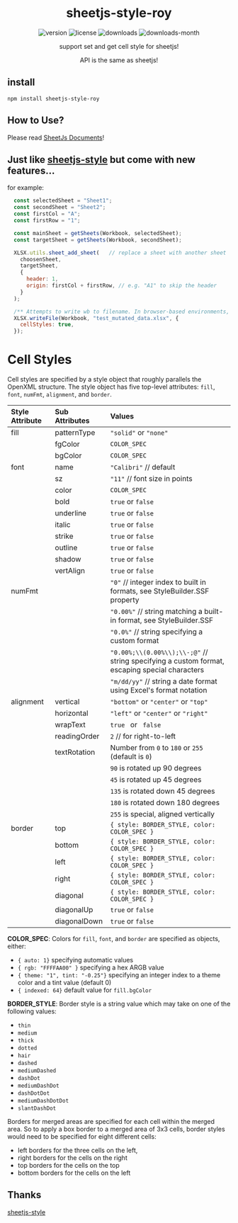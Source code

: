 <h1 align='center'>sheetjs-style-roy</h1>
<p align='center'>
  <!-- <a href="https://travis-ci.com/Yoshino-UI/Yoshino/">
    <img src="https://travis-ci.com/Yoshino-UI/Yoshino.svg" alt="travis ci badge">
  </a> -->
  <img src='https://img.shields.io/npm/v/sheetjs-style.svg?style=flat-square' alt="version">
  <img src='https://img.shields.io/npm/l/sheetjs-style.svg' alt="license">
  <img src='https://img.shields.io/npm/dt/sheetjs-style.svg?style=flat-square' alt="downloads">
  <img src='https://img.shields.io/npm/dm/sheetjs-style.svg?style=flat-square' alt="downloads-month">
</p>
<p align='center'>support set and get cell style for sheetjs!</p>
<p align='center'>API is the same as sheetjs!</p>

## install
```
npm install sheetjs-style-roy
```

## How to Use?
Please read [SheetJs Documents](https://github.com/SheetJS/sheetjs/blob/3468395494c450ea8ba7e20afb1bd6127f516ccd/README.md)!

## Just like [sheetjs-style](https://github.com/ShanaMaid/sheetjs-style) but come with new features...
for example:
```js
  const selectedSheet = "Sheet1";
  const secondSheet = "Sheet2";
  const firstCol = "A";
  const firstRow = "1"; 

  const mainSheet = getSheets(Workbook, selectedSheet);
  const targetSheet = getSheets(Workbook, secondSheet);

  XLSX.utils.sheet_add_sheet(   // replace a sheet with another sheet
    choosenSheet,
    targetSheet,
    {
      header: 1,
      origin: firstCol + firstRow, // e.g. "A1" to skip the header
    }
  );

  /** Attempts to write wb to filename. In browser-based environments, it will attempt to force a client-side download. */
  XLSX.writeFile(Workbook, "test_mutated_data.xlsx", {
    cellStyles: true,
  });
```

# Cell Styles

Cell styles are specified by a style object that roughly parallels the OpenXML structure.  The style object has five
top-level attributes: `fill`, `font`, `numFmt`, `alignment`, and `border`.


| Style Attribute | Sub Attributes | Values |
| :-------------- | :------------- | :------------- |
| fill            | patternType    |  `"solid"` or `"none"`
|                 | fgColor        |  `COLOR_SPEC`
|                 | bgColor        |  `COLOR_SPEC`
| font            | name           |  `"Calibri"` // default
|                 | sz             |  `"11"` // font size in points
|                 | color          |  `COLOR_SPEC`
|                 | bold           |  `true` or `false`
|                 | underline      |  `true` or `false`
|                 | italic         |  `true` or `false`
|                 | strike         |  `true` or `false`
|                 | outline        |  `true` or `false`
|                 | shadow         |  `true` or `false`
|                 | vertAlign      |  `true` or `false`
| numFmt          |                |  `"0"`  // integer index to built in formats, see StyleBuilder.SSF property
|                 |                |  `"0.00%"` // string matching a built-in format, see StyleBuilder.SSF
|                 |                |  `"0.0%"`  // string specifying a custom format
|                 |                |  `"0.00%;\\(0.00%\\);\\-;@"` // string specifying a custom format, escaping special characters
|                 |                |  `"m/dd/yy"` // string a date format using Excel's format notation
| alignment       | vertical       | `"bottom"` or `"center"` or `"top"`
|                 | horizontal     | `"left"` or `"center"` or `"right"`
|                 | wrapText       |  `true ` or ` false`
|                 | readingOrder   |  `2` // for right-to-left
|                 | textRotation   | Number from `0` to `180` or `255` (default is `0`)
|                 |                |  `90` is rotated up 90 degrees
|                 |                |  `45` is rotated up 45 degrees
|                 |                | `135` is rotated down 45 degrees
|                 |                | `180` is rotated down 180 degrees
|                 |                | `255` is special,  aligned vertically
| border          | top            | `{ style: BORDER_STYLE, color: COLOR_SPEC }`
|                 | bottom         | `{ style: BORDER_STYLE, color: COLOR_SPEC }`
|                 | left           | `{ style: BORDER_STYLE, color: COLOR_SPEC }`
|                 | right          | `{ style: BORDER_STYLE, color: COLOR_SPEC }`
|                 | diagonal       | `{ style: BORDER_STYLE, color: COLOR_SPEC }`
|                 | diagonalUp     | `true` or `false`
|                 | diagonalDown   | `true` or `false`

**COLOR_SPEC**: Colors for `fill`, `font`, and `border` are specified as objects, either:
* `{ auto: 1}` specifying automatic values
* `{ rgb: "FFFFAA00" }` specifying a hex ARGB value
* `{ theme: "1", tint: "-0.25"}` specifying an integer index to a theme color and a tint value (default 0)
* `{ indexed: 64}` default value for `fill.bgColor`

**BORDER_STYLE**: Border style is a string value which may take on one of the following values:
 * `thin`
 * `medium`
 * `thick`
 * `dotted`
 * `hair`
 * `dashed`
 * `mediumDashed`
 * `dashDot`
 * `mediumDashDot`
 * `dashDotDot`
 * `mediumDashDotDot`
 * `slantDashDot`


Borders for merged areas are specified for each cell within the merged area.  So to apply a box border to a merged area of 3x3 cells, border styles would need to be specified for eight different cells:
* left borders for the three cells on the left,
* right borders for the cells on the right
* top borders for the cells on the top
* bottom borders for the cells on the left
 
## Thanks
[sheetjs-style](https://github.com/ShanaMaid/sheetjs-style)